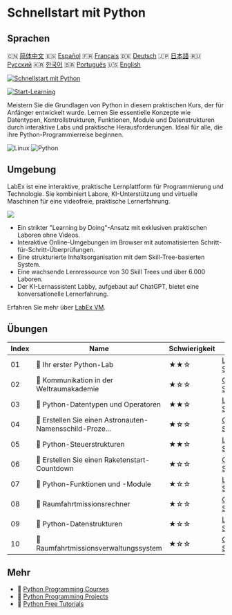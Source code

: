 # Schnellstart mit Python

## Sprachen

🇨🇳 [简体中文](README_zh.md) 🇪🇸 [Español](README_es.md) 🇫🇷 [Français](README_fr.md) 🇩🇪 [Deutsch](README_de.md) 🇯🇵 [日本語](README_ja.md) 🇷🇺 [Русский](README_ru.md) 🇰🇷 [한국어](README_ko.md) 🇧🇷 [Português](README_pt.md) 🇺🇸 [English](README.md) 

[![Schnellstart mit Python](https://cover-creator.labex.io/quick-start-with-python.png?lang=de)](https://labex.io/de/courses/quick-start-with-python)

[![Start-Learning](https://img.shields.io/badge/Start-Learning-whitesmoke?style=for-the-badge)](https://labex.io/de/courses/quick-start-with-python)

Meistern Sie die Grundlagen von Python in diesem praktischen Kurs, der für Anfänger entwickelt wurde. Lernen Sie essentielle Konzepte wie Datentypen, Kontrollstrukturen, Funktionen, Module und Datenstrukturen durch interaktive Labs und praktische Herausforderungen. Ideal für alle, die ihre Python-Programmierreise beginnen.

![Linux](https://img.shields.io/badge/Linux-whitesmoke?style=for-the-badge&logo=linux)
![Python](https://img.shields.io/badge/Python-whitesmoke?style=for-the-badge&logo=python)


## Umgebung

LabEx ist eine interaktive, praktische Lernplattform für Programmierung und Technologie. Sie kombiniert Labore, KI-Unterstützung und virtuelle Maschinen für eine videofreie, praktische Lernerfahrung.

![](https://tutorial-screenshot.getvm.io/images/vm-1725247253.png)

- Ein strikter "Learning by Doing"-Ansatz mit exklusiven praktischen Laboren ohne Videos.
- Interaktive Online-Umgebungen im Browser mit automatisierten Schritt-für-Schritt-Überprüfungen.
- Eine strukturierte Inhaltsorganisation mit dem Skill-Tree-basierten System.
- Eine wachsende Lernressource von 30 Skill Trees und über 6.000 Laboren.
- Der KI-Lernassistent Labby, aufgebaut auf ChatGPT, bietet eine konversationelle Lernerfahrung.

Erfahren Sie mehr über [LabEx VM](https://support.labex.io/using-labex/virtual-machine).

## Übungen

|   Index | Name                                                     | Schwierigkeit   | Übung                                                                                                                              |
|---------|----------------------------------------------------------|-----------------|------------------------------------------------------------------------------------------------------------------------------------|
|      01 | 📖 Ihr erster Python-Lab                                 | ★★☆             | <a target='_blank' href='https://labex.io/de/tutorials/python-your-first-python-lab-270256'>Labor Starten</a>                      |
|      02 | 🎯 Kommunikation in der Weltraumakademie                 | ★☆☆             | <a target='_blank' href='https://labex.io/de/tutorials/python-space-academy-communication-393069'>Challenge Starten</a>            |
|      03 | 📖 Python-Datentypen und Operatoren                      | ★★☆             | <a target='_blank' href='https://labex.io/de/tutorials/python-python-data-types-and-operators-393077'>Labor Starten</a>            |
|      04 | 🎯 Erstellen Sie einen Astronauten-Namensschild-Proze... | ★☆☆             | <a target='_blank' href='https://labex.io/de/tutorials/python-create-an-astronaut-name-tag-processor-393083'>Challenge Starten</a> |
|      05 | 📖 Python-Steuerstrukturen                               | ★★☆             | <a target='_blank' href='https://labex.io/de/tutorials/python-python-control-structures-393123'>Labor Starten</a>                  |
|      06 | 🎯 Erstellen Sie einen Raketenstart-Countdown            | ★☆☆             | <a target='_blank' href='https://labex.io/de/tutorials/python-create-a-rocket-launch-countdown-393128'>Challenge Starten</a>       |
|      07 | 📖 Python-Funktionen und -Module                         | ★☆☆             | <a target='_blank' href='https://labex.io/de/tutorials/python-python-functions-and-modules-393141'>Labor Starten</a>               |
|      08 | 🎯 Raumfahrtmissionsrechner                              | ★☆☆             | <a target='_blank' href='https://labex.io/de/tutorials/python-space-mission-calculator-393156'>Challenge Starten</a>               |
|      09 | 📖 Python-Datenstrukturen                                | ★☆☆             | <a target='_blank' href='https://labex.io/de/tutorials/python-python-data-structures-393168'>Labor Starten</a>                     |
|      10 | 🎯 Raumfahrtmissionsverwaltungssystem                    | ★☆☆             | <a target='_blank' href='https://labex.io/de/tutorials/python-space-mission-management-system-393176'>Challenge Starten</a>        |

## Mehr

- 🔗 [Python Programming Courses](https://github.com/labex-labs/awesome-programming-courses)
- 🔗 [Python Programming Projects](https://github.com/labex-labs/awesome-programming-projects)
- 🔗 [Python Free Tutorials](https://github.com/labex-labs/python-free-tutorials)

